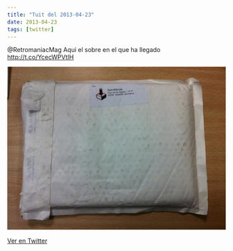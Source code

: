 ```yaml
---
title: "Tuit del 2013-04-23"
date: 2013-04-23
tags: [twitter]
---
```


@RetromaniacMag Aqui el sobre en el que ha llegado http://t.co/YcecWPVtIH

![Imagen](/assets/images/326630943337095168-BIhtHMbCIAAwZtP.jpg)

[Ver en Twitter](https://twitter.com/i/web/status/326630943337095168)
